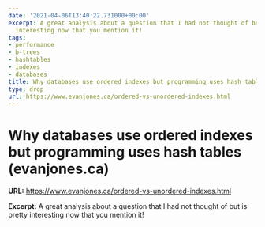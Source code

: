 ```yaml
---
date: '2021-04-06T13:40:22.731000+00:00'
excerpt: A great analysis about a question that I had not thought of but is pretty
  interesting now that you mention it!
tags:
- performance
- b-trees
- hashtables
- indexes
- databases
title: Why databases use ordered indexes but programming uses hash tables (evanjones.ca)
type: drop
url: https://www.evanjones.ca/ordered-vs-unordered-indexes.html
---
```


# Why databases use ordered indexes but programming uses hash tables (evanjones.ca)

**URL:** https://www.evanjones.ca/ordered-vs-unordered-indexes.html

**Excerpt:** A great analysis about a question that I had not thought of but is pretty interesting now that you mention it!
